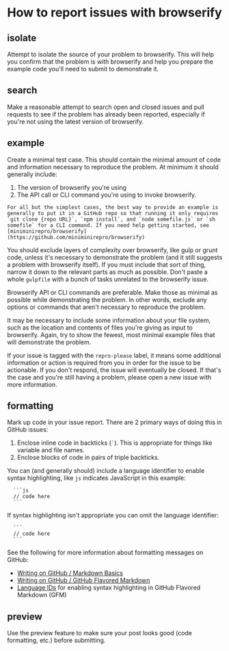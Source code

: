 # How to report issues with browserify

## isolate
Attempt to isolate the source of your problem to browserify. This will help you confirm that the problem is with browserify and help you prepare the example code you'll need to submit to demonstrate it.

## search
Make a reasonable attempt to search open and closed issues and pull requests to see if the problem has already been reported, especially if you're not using the latest version of browserify.

## example
Create a minimal test case. This should contain the minimal amount of code and information necessary to reproduce the problem. At minimum it should generally include:
  1. The version of browserify you're using
  2. The API call or CLI command you're using to invoke browserify.

    For all but the simplest cases, the best way to provide an example is generally to put it in a GitHub repo so that running it only requires `git clone {repo URL}`, `npm install`, and `node somefile.js` or `sh somefile` for a CLI command. If you need help getting started, see [miniminirepro/browserify](https://github.com/miniminirepro/browserify)

  You should exclude layers of complexity over browserify, like gulp or grunt code, unless it's necessary to demonstrate the problem (and it still suggests a problem with browserify itself). If you must include that sort of thing, narrow it down to the relevant parts as much as possible. Don't paste a whole `gulpfile` with a bunch of tasks unrelated to the browserify issue.

  Browserify API or CLI commands are preferable. Make those as minimal as possible while demonstrating the problem. In other words, exclude any options or commands that aren't necessary to reproduce the problem.

  It may be necessary to include some information about your file system, such as the location and contents of files you're giving as input to browserify. Again, try to show the fewest, most minimal example files that will demonstrate the problem.
  
  If your issue is tagged with the `repro-please` label, it means some additional information or action is required from you in order for the issue to be actionable. If you don't respond, the issue will eventually be closed. If that's the case and you're still having a problem, please open a new issue with more information.

## formatting
Mark up code in your issue report. There are 2 primary ways of doing this in GitHub issues:

1. Enclose inline code in backticks (`` ` ``). This is appropriate for things like variable and file names.
2. Enclose blocks of code in pairs of triple backticks.

  You can (and generally should) include a language identifier to enable syntax highlighting, like `js` indicates JavaScript in this example:

      ```js
      // code here
      ```
  
  If syntax highlighting isn't appropriate you can omit the language identifier:

      ```
      // code here
      ```

See the following for more information about formatting messages on GitHub:
* [Writing on GitHub / Markdown Basics](https://help.github.com/articles/markdown-basics/)
* [Writing on GitHub / GitHub Flavored Markdown](https://help.github.com/articles/github-flavored-markdown/)
* [Language IDs](https://github.com/jmm/gfm-lang-ids/wiki/GitHub-Flavored-Markdown-(GFM)-language-IDs) for enabling syntax highlighting in GitHub Flavored Markdown (GFM)

## preview
Use the preview feature to make sure your post looks good (code formatting, etc.) before submitting.
